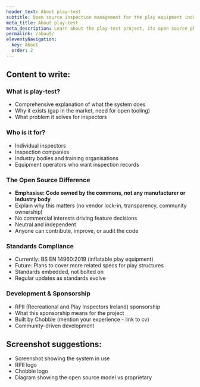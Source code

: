 ```yaml
---
header_text: About play-test
subtitle: Open source inspection management for the play equipment industry
meta_title: About play-test
meta_description: Learn about the play-test project, its open source philosophy, and RPII sponsorship
permalink: /about/
eleventyNavigation:
  key: About
  order: 2
---
```


<!-- WRITE: About page content -->

## Content to write:

### What is play-test?

- Comprehensive explanation of what the system does
- Why it exists (gap in the market, need for open tooling)
- What problem it solves for inspectors

### Who is it for?

- Individual inspectors
- Inspection companies
- Industry bodies and training organisations
- Equipment operators who want inspection records

### The Open Source Difference

- **Emphasise: Code owned by the commons, not any manufacturer or industry body**
- Explain why this matters (no vendor lock-in, transparency, community ownership)
- No commercial interests driving feature decisions
- Neutral and independent
- Anyone can contribute, improve, or audit the code

### Standards Compliance

- Currently: BS EN 14960:2019 (inflatable play equipment)
- Future: Plans to cover more related specs for play structures
- Standards embedded, not bolted on
- Regular updates as standards evolve

### Development & Sponsorship

- RPII (Recreational and Play Inspectors Ireland) sponsorship
- What this sponsorship means for the project
- Built by Chobble (mention your experience - link to cv)
- Community-driven development

## Screenshot suggestions:

- Screenshot showing the system in use
- RPII logo
- Chobble logo
- Diagram showing the open source model vs proprietary
